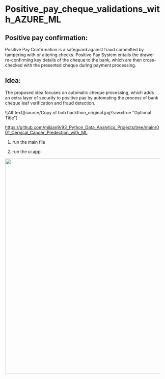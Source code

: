 
<!--<img src="https://badges.pufler.dev/contributors/milaan9/01_Python_Introduction?size=50&padding=5&bots=true" alt="milaan9"/>-->
 
 
# Positive_pay_cheque_validations_with_AZURE_ML

## Positive pay confirmation:

Positive Pay Confirmation is a safeguard against fraud committed by tampering with or altering checks. Positive Pay System entails the drawer re-confirming key details of the cheque to the bank, which are then cross-checked with the presented cheque during payment processing.

## Idea:

The proposed idea focuses on automatic cheque processing, which adds an extra layer of security to positive pay by automating the process of bank cheque leaf verification and fraud detection.


![Alt text](source/Copy of bob hackthon_original.jpg?raw=true "Optional Title")

https://github.com/milaan9/93_Python_Data_Analytics_Projects/tree/main/001_Cervical_Cancer_Predection_with_ML

1. run the main file

2. run the ui.app



<p align="center">  
 <img src="https://img.indiafilings.com/learn/wp-content/uploads/2019/04/12004446/Cross-Cheque.jpg" width="700"/>
</p>                                                             

